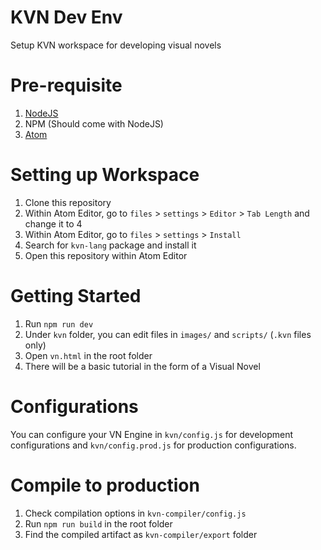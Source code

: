 # KVN Dev Env

Setup KVN workspace for developing visual novels

# Pre-requisite

1. [NodeJS](https://nodejs.org/en/)
2. NPM (Should come with NodeJS)
3. [Atom](https://atom.io/)

# Setting up Workspace

1. Clone this repository
2. Within Atom Editor, go to `files` > `settings` > `Editor` > `Tab Length` and change it to 4
3. Within Atom Editor, go to `files` > `settings` > `Install`
4. Search for `kvn-lang` package and install it
5. Open this repository within Atom Editor

# Getting Started

1. Run `npm run dev`
2. Under `kvn` folder, you can edit files in `images/` and `scripts/` (`.kvn` files only)
3. Open `vn.html` in the root folder
4. There will be a basic tutorial in the form of a Visual Novel

# Configurations

You can configure your VN Engine in `kvn/config.js` for development configurations and `kvn/config.prod.js` for
production configurations.

# Compile to production

1. Check compilation options in `kvn-compiler/config.js`
2. Run `npm run build` in the root folder
3. Find the compiled artifact as `kvn-compiler/export` folder
